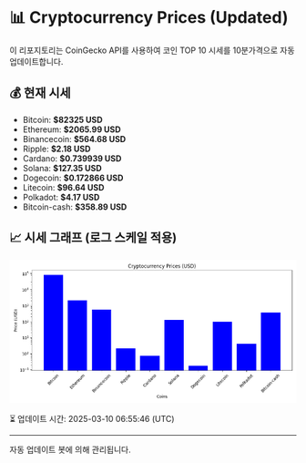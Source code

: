 
# 📊 Cryptocurrency Prices (Updated)

이 리포지토리는 CoinGecko API를 사용하여 코인 TOP 10 시세를 10분가격으로 자동 업데이트합니다.

## 💰 현재 시세
- Bitcoin: **$82325 USD**
- Ethereum: **$2065.99 USD**
- Binancecoin: **$564.68 USD**
- Ripple: **$2.18 USD**
- Cardano: **$0.739939 USD**
- Solana: **$127.35 USD**
- Dogecoin: **$0.172866 USD**
- Litecoin: **$96.64 USD**
- Polkadot: **$4.17 USD**
- Bitcoin-cash: **$358.89 USD**

## 📈 시세 그래프 (로그 스케일 적용)
![Crypto Prices](crypto_prices.png)

⏳ 업데이트 시간: 2025-03-10 06:55:46 (UTC)

---
자동 업데이트 봇에 의해 관리됩니다.
